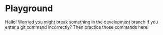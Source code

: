 # Playground

Hello! Worried you might break something in the development branch if you enter a git command incorrectly? Then practice those commands here!
